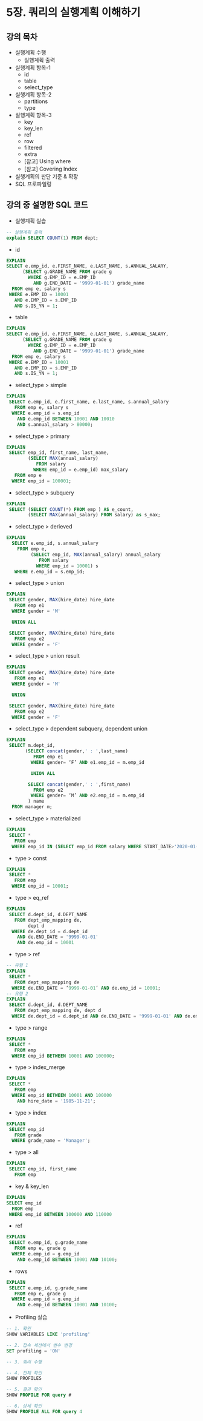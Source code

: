 # 5장. 쿼리의 실행계획 이해하기

## 강의 목차
- 실행계획 수행
  - 실행계획 출력
- 실행계획 항목-1
  - id
  - table
  - select_type
- 실행계획 항목-2
  - partitions
  - type
- 실행계획 항목-3
  - key
  - key_len
  - ref
  - row
  - filtered
  - extra
  - [참고] Using where
  - [참고] Covering Index
- 실행계획의 판단 기준 & 확장
- SQL 프로파일링

## 강의 중 설명한 SQL 코드
- 실행계획 실습
```sql
-- 실행계획 출력
explain SELECT COUNT(1) FROM dept;
```
- id
```sql
EXPLAIN
SELECT e.emp_id, e.FIRST_NAME, e.LAST_NAME, s.ANNUAL_SALARY,
      (SELECT g.GRADE_NAME FROM grade g 
        WHERE g.EMP_ID = e.EMP_ID
          AND g.END_DATE = '9999-01-01') grade_name
  FROM emp e, salary s
 WHERE e.EMP_ID = 10001
   AND e.EMP_ID = s.EMP_ID
   AND s.IS_YN = 1;
```
- table
```sql
EXPLAIN
SELECT e.emp_id, e.FIRST_NAME, e.LAST_NAME, s.ANNUAL_SALARY,
      (SELECT g.GRADE_NAME FROM grade g 
        WHERE g.EMP_ID = e.EMP_ID
          AND g.END_DATE = '9999-01-01') grade_name
  FROM emp e, salary s
 WHERE e.EMP_ID = 10001
   AND e.EMP_ID = s.EMP_ID
   AND s.IS_YN = 1;
```
- select_type > simple
```sql
EXPLAIN
 SELECT e.emp_id, e.first_name, e.last_name, s.annual_salary
   FROM emp e, salary s
  WHERE e.emp_id = s.emp_id
    AND e.emp_id BETWEEN 10001 AND 10010
    AND s.annual_salary > 80000;
```
- select_type > primary
```sql
EXPLAIN
 SELECT emp_id, first_name, last_name,
        (SELECT MAX(annual_salary) 
           FROM salary 
          WHERE emp_id = e.emp_id) max_salary
   FROM emp e
  WHERE emp_id = 100001;
```
- select_type > subquery
```sql
EXPLAIN
 SELECT (SELECT COUNT(*) FROM emp ) AS e_count,
        (SELECT MAX(annual_salary) FROM salary) as s_max;
```
- select_type > derieved
```sql
EXPLAIN
  SELECT e.emp_id, s.annual_salary
    FROM emp e,
         (SELECT emp_id, MAX(annual_salary) annual_salary
            FROM salary
           WHERE emp_id = 10001) s
   WHERE e.emp_id = s.emp_id;
```
- select_type > union
```sql
EXPLAIN
 SELECT gender, MAX(hire_date) hire_date
   FROM emp e1
  WHERE gender = 'M'

  UNION ALL

 SELECT gender, MAX(hire_date) hire_date
   FROM emp e2
  WHERE gender = 'F'
```
- select_type > union result
```sql
EXPLAIN
 SELECT gender, MAX(hire_date) hire_date
   FROM emp e1
  WHERE gender = 'M'

  UNION

 SELECT gender, MAX(hire_date) hire_date
   FROM emp e2
  WHERE gender = 'F'
```
- select_type > dependent subquery, dependent union
```sql
EXPLAIN
 SELECT m.dept_id, 
       (SELECT concat(gender,' : ',last_name)
          FROM emp e1
         WHERE gender= ‘F’ AND e1.emp_id = m.emp_id

         UNION ALL

        SELECT concat(gender,' : ',first_name)
          FROM emp e2
         WHERE gender= ‘M’ AND e2.emp_id = m.emp_id
        ) name
  FROM manager m;
```
- select_type > materialized
```sql
EXPLAIN
 SELECT *
   FROM emp
  WHERE emp_id IN (SELECT emp_id FROM salary WHERE START_DATE>'2020-01-01' );
```
- type > const
```sql
EXPLAIN
 SELECT *
   FROM emp
  WHERE emp_id = 10001;
```
- type > eq_ref
```sql
EXPLAIN
 SELECT d.dept_id, d.DEPT_NAME
   FROM dept_emp_mapping de,
        dept d
  WHERE de.dept_id = d.dept_id
    AND de.END_DATE = '9999-01-01'
    AND de.emp_id = 10001
```
- type > ref
```sql
-- 유형 1
EXPLAIN
 SELECT *
   FROM dept_emp_mapping de
  WHERE de.END_DATE = ‘9999-01-01’ AND de.emp_id = 10001;
-- 유형 2
EXPLAIN
 SELECT d.dept_id, d.DEPT_NAME
   FROM dept_emp_mapping de, dept d
  WHERE de.dept_id = d.dept_id AND de.END_DATE = '9999-01-01' AND de.emp_id = 10001;
```
- type > range
```sql
EXPLAIN
 SELECT *
   FROM emp
  WHERE emp_id BETWEEN 10001 AND 100000;
```
- type > index_merge
```sql
EXPLAIN
 SELECT *
   FROM emp
  WHERE emp_id BETWEEN 10001 AND 100000
    AND hire_date = '1985-11-21';
```
- type > index
```sql
EXPLAIN
 SELECT emp_id
   FROM grade
  WHERE grade_name = 'Manager';
```
- type > all
```sql
EXPLAIN 
 SELECT emp_id, first_name 
   FROM emp
```
- key & key_len
```sql
EXPLAIN
SELECT emp_id
  FROM emp
 WHERE emp_id BETWEEN 100000 AND 110000
```
- ref
```sql
EXPLAIN
 SELECT e.emp_id, g.grade_name
   FROM emp e, grade g
  WHERE e.emp_id = g.emp_id
    AND e.emp_id BETWEEN 10001 AND 10100;
```
- rows
```sql
EXPLAIN
 SELECT e.emp_id, g.grade_name
   FROM emp e, grade g
  WHERE e.emp_id = g.emp_id
    AND e.emp_id BETWEEN 10001 AND 10100;
```
- Profiling 실습
```sql
-- 1. 확인
SHOW VARIABLES LIKE 'profiling'

-- 2. 접속 세션에서 변수 변경
SET profiling = 'ON'

-- 3. 쿼리 수행

-- 4. 전체 확인
SHOW PROFILES

-- 5. 결과 확인
SHOW PROFILE FOR query #

-- 6. 상세 확인
SHOW PROFILE ALL FOR query 4
```